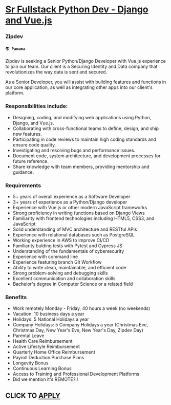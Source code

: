 # [Sr Fullstack Python Dev - Django and Vue.js](https://www.remotewlb.com/apply/sr-fullstack-python-dev-django-and-vue-js-68176)  
### Zipdev  
#### `🌎 Panama`  

Zipdev is seeking a Senior Python/Django Developer with Vue.js experience to join our team. Our client is a Securing Identity and Data company that revolutionizes the way data is sent and secured.

As a Senior Developer, you will assist with building features and functions in our core application, as well as integrating other apps into our client's platform.

### Responsibilities include:

  * Designing, coding, and modifying web applications using Python, Django, and Vue.js.
  * Collaborating with cross-functional teams to define, design, and ship new features.
  * Participating in code reviews to maintain high coding standards and ensure code quality.
  * Investigating and resolving bugs and performance issues.
  * Document code, system architecture, and development processes for future reference.
  * Share knowledge with team members, providing mentorship and guidance.

### Requirements

  * 5+ years of overall experience as a Software Developer
  * 3+ years of experience as a Python/Django developer
  * Experience with Vue.js or other modern JavaScript frameworks
  * Strong proficiency in writing functions based on Django Views
  * Familiarity with frontend technologies including HTML5, CSS3, and JavaScript
  * Solid understanding of MVC architecture and RESTful APIs
  * Experience with relational databases such as PostgreSQL
  * Working experience in AWS to improve CI/CD
  * Familiarity bulding tests with Pytest and Cypress JS
  * Understanding of the fundamentals of cybersecurity
  * Experience with command line
  * Experience featuring branch Git Workflow 
  * Ability to write clean, maintainable, and efficient code
  * Strong problem-solving and debugging skills
  * Excellent communication and collaboration skills
  * Bachelor's degree in Computer Science or a related field

### Benefits

  * Work remotely Monday - Friday, 40 hours a week (no weekends)
  * Vacation: 10 business days a year
  * Holidays: 5 National Holidays a year
  * Company Holidays: 5 Company Holidays a year (Christmas Eve, Christmas Day, New Year's Eve, New Year's Day, Zipdev Day)
  * Parental Leave
  * Health Care Reimbursement
  * Active Lifestyle Reimbursement
  * Quarterly Home Office Reimbursement
  * Payroll Deduction Purchase Plans
  * Longevity Bonus
  * Continuous Learning Bonus
  * Access to Training and Professional Development Platforms
  * Did we mention it's REMOTE?!!

  
## CLICK TO [APPLY](https://www.remotewlb.com/apply/sr-fullstack-python-dev-django-and-vue-js-68176)

